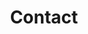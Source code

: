 ---
# An instance of the Contact widget.
widget: contact
active: true

# This file represents a page section.
headless: true

# Order that this section appears on the page.
weight: 130

title: Contact
subtitle:

content:
  # Automatically link email and phone or display as text?
  autolink: true

  # Email form provider
  # form:
  #   provider: netlify
  #   formspree:
  #     id:
  #   netlify:
  #     # Enable CAPTCHA challenge to reduce spam?
  #     captcha: false

  # Contact details (edit or remove options as required)
  email: natarajan@maths.ox.ac.uk
  
  # phone: 888 888 88 88
  address: 
    street: S3.28, Mathematical Institute, Radcliffe Observatory, Andrew Wiles Building, Woodstock Road 
    city: Oxford 
    region: 
    postcode: OX2 6GG
    country: United Kingdom
    country_code: UK
  # coordinates:
  #   latitude: '37.4275'
  #   longitude: '-122.1697'
  # directions: 
  # office_hours:
  #   - 'Monday 10:00 to 13:00'
  #   - 'Wednesday 09:00 to 10:00'
  # appointment_url: 'https://calendly.com'
  # contact_links:
  #   - icon: twitter
  #     icon_pack: fab
  #     name: DM Me
  #     link: 'https://twitter.com/Twitter'
  #   - icon: video
  #     icon_pack: fas
  #     name: Zoom Me
  #     link: 'https://zoom.com'

design:
  columns: '2'
---